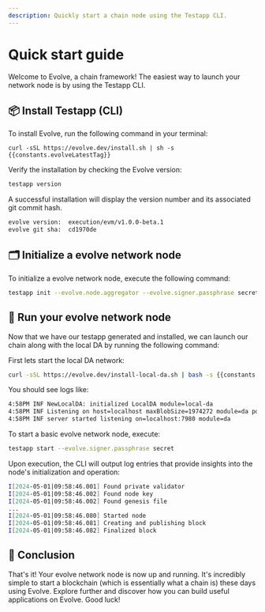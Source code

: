 ```yaml
---
description: Quickly start a chain node using the Testapp CLI.
---
```


<script setup>
import constants from '../.vitepress/constants/constants.js'
</script>

# Quick start guide

Welcome to Evolve, a chain framework! The easiest way to launch your network node is by using the Testapp CLI.

## 📦 Install Testapp (CLI)

To install Evolve, run the following command in your terminal:

```bash-vue
curl -sSL https://evolve.dev/install.sh | sh -s {{constants.evolveLatestTag}}
```

Verify the installation by checking the Evolve version:

```bash
testapp version
```

A successful installation will display the version number and its associated git commit hash.

```bash
evolve version:  execution/evm/v1.0.0-beta.1
evolve git sha:  cd1970de
```

## 🗂️ Initialize a evolve network node

To initialize a evolve network node, execute the following command:

```bash
testapp init --evolve.node.aggregator --evolve.signer.passphrase secret
```

## 🚀 Run your evolve network node

Now that we have our testapp generated and installed, we can launch our chain along with the local DA by running the following command:

First lets start the local DA network:

```bash
curl -sSL https://evolve.dev/install-local-da.sh | bash -s {{constants.evolveLatestTag}}
```

You should see logs like:

```bash
4:58PM INF NewLocalDA: initialized LocalDA module=local-da
4:58PM INF Listening on host=localhost maxBlobSize=1974272 module=da port=7980
4:58PM INF server started listening on=localhost:7980 module=da
```

To start a basic evolve network node, execute:

```bash
testapp start --evolve.signer.passphrase secret
```

Upon execution, the CLI will output log entries that provide insights into the node's initialization and operation:

```bash
I[2024-05-01|09:58:46.001] Found private validator                      module=main keyFile=/root/.evolve/config/priv_validator_key.json stateFile=/root/.evolve/data/priv_validator_state.json
I[2024-05-01|09:58:46.002] Found node key                               module=main path=/root/.evolve/config/node_key.json
I[2024-05-01|09:58:46.002] Found genesis file                           module=main path=/root/.evolve/config/genesis.json
...
I[2024-05-01|09:58:46.080] Started node                                 module=main
I[2024-05-01|09:58:46.081] Creating and publishing block                module=BlockManager height=223
I[2024-05-01|09:58:46.082] Finalized block                              module=BlockManager height=223 num_txs_res=0 num_val_updates=0 block_app_hash=
```

## 🎉 Conclusion

That's it! Your evolve network node is now up and running. It's incredibly simple to start a blockchain (which is essentially what a chain is) these days using Evolve. Explore further and discover how you can build useful applications on Evolve. Good luck!

